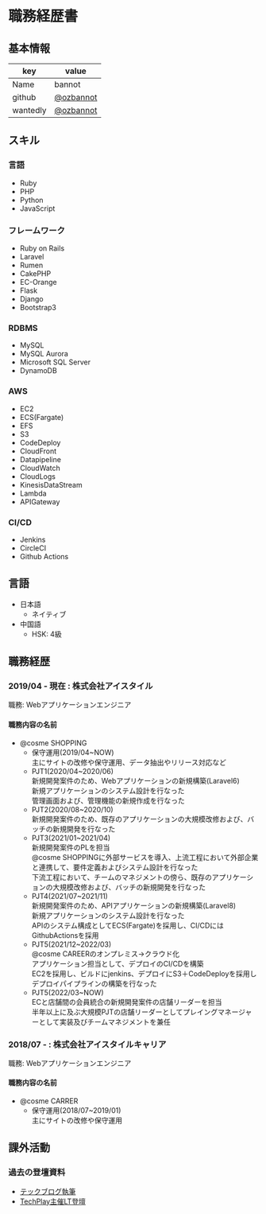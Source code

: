 # 職務経歴書

## 基本情報

|key|value|
|---|-----|
|Name|bannot|
|github|[@ozbannot](https://github.com/ozbannot)|
|wantedly|[@ozbannot](https://www.wantedly.com/id/ozbannot)|

## スキル
### 言語
- Ruby
- PHP
- Python
- JavaScript

### フレームワーク

- Ruby on Rails
- Laravel
- Rumen
- CakePHP
- EC-Orange
- Flask
- Django
- Bootstrap3

### RDBMS

- MySQL
- MySQL Aurora
- Microsoft SQL Server
- DynamoDB

### AWS

- EC2
- ECS(Fargate)
- EFS
- S3
- CodeDeploy
- CloudFront
- Datapipeline
- CloudWatch
- CloudLogs
- KinesisDataStream
- Lambda
- APIGateway

### CI/CD

- Jenkins
- CircleCI
- Github Actions

## 言語

- 日本語
  - ネイティブ
- 中国語
  - HSK: 4級

## 職務経歴

### 2019/04 - 現在 : 株式会社アイスタイル

職務: Webアプリケーションエンジニア

#### 職務内容の名前

- @cosme SHOPPING
  - 保守運用(2019/04~NOW)
  <br>主にサイトの改修や保守運用、データ抽出やリリース対応など
  - PJT1(2020/04~2020/06)
  <br>新規開発案件のため、Webアプリケーションの新規構築(Laravel6)
  <br>新規アプリケーションのシステム設計を行なった
  <br>管理画面および、管理機能の新規作成を行なった
  - PJT2(2020/08~2020/10)
  <br>新規開発案件のため、既存のアプリケーションの大規模改修および、バッチの新規開発を行なった
  - PJT3(2021/01~2021/04)
  <br>新規開発案件のPLを担当
  <br>@cosme SHOPPINGに外部サービスを導入、上流工程において外部企業と連携して、要件定義およびシステム設計を行なった
  <br>下流工程において、チームのマネジメントの傍ら、既存のアプリケーションの大規模改修および、バッチの新規開発を行なった
  - PJT4(2021/07~2021/11)
  <br>新規開発案件のため、APIアプリケーションの新規構築(Laravel8)
  <br>新規アプリケーションのシステム設計を行なった
  <br>APIのシステム構成としてECS(Fargate)を採用し、CI/CDにはGithubActionsを採用
  - PJT5(2021/12~2022/03)
  <br>@cosme CAREERのオンプレミス→クラウド化
  <br>アプリケーション担当として、デプロイのCI/CDを構築
  <br>EC2を採用し、ビルドにjenkins、デプロイにS3＋CodeDeployを採用しデプロイパイプラインの構築を行なった
  - PJT5(2022/03~NOW)
  <br>ECと店舗間の会員統合の新規開発案件の店舗リーダーを担当
  <br>半年以上に及ぶ大規模PJTの店舗リーダーとしてプレイングマネージャーとして実装及びチームマネジメントを兼任
  
### 2018/07 - : 株式会社アイスタイルキャリア

職務: Webアプリケーションエンジニア

#### 職務内容の名前

- @cosme CARRER
  - 保守運用(2018/07~2019/01)
  <br>主にサイトの改修や保守運用

## 課外活動

### 過去の登壇資料
* [テックブログ執筆](https://techblog.istyle.co.jp/archives/author/bannot)
* [TechPlay主催LT登壇](https://techplay.jp/event/800327)
